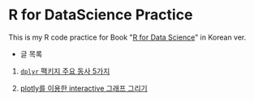 # R for DataScience Practice
This is my R code practice for Book "[R for Data Science](http://r4ds.had.co.nz/)" in Korean ver.

* 글 목록
1. [`dplyr` 팩키지 주요 동사 5가지](https://github.com/issactoast/RforDataSciencePractice/tree/master/md/tidy_main_verse5.md)

2. [plotly를 이용한 interactive 그래프 그리기](https://issactoast.github.io/rprog2-plotly.html)

